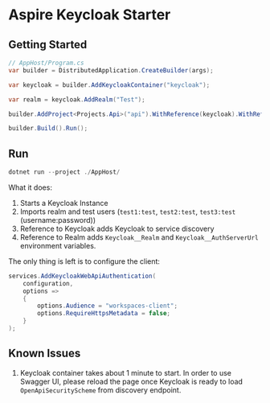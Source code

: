 # Aspire Keycloak Starter

## Getting Started

```csharp
// AppHost/Program.cs
var builder = DistributedApplication.CreateBuilder(args);

var keycloak = builder.AddKeycloakContainer("keycloak");

var realm = keycloak.AddRealm("Test");

builder.AddProject<Projects.Api>("api").WithReference(keycloak).WithReference(realm);

builder.Build().Run();
```

## Run

```csharp
dotnet run --project ./AppHost/
```

What it does:

1. Starts a Keycloak Instance
2. Imports realm and test users (`test1:test`, `test2:test`, `test3:test` (username:password))
3. Reference to Keycloak adds Keycloak to service discovery
4. Reference to Realm adds `Keycloak__Realm` and `Keycloak__AuthServerUrl` environment variables.

The only thing is left is to configure the client:

```csharp
services.AddKeycloakWebApiAuthentication(
    configuration,
    options =>
    {
        options.Audience = "workspaces-client";
        options.RequireHttpsMetadata = false;
    }
);
```

## Known Issues

1. Keycloak container takes about 1 minute to start. In order to use Swagger UI, please reload the page once Keycloak is ready to load `OpenApiSecurityScheme` from discovery endpoint.
